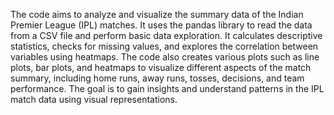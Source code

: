 The code aims to analyze and visualize the summary data of the Indian Premier League (IPL) matches. It uses the pandas library to read the data from a CSV file and perform basic data exploration. It calculates descriptive statistics, checks for missing values, and explores the correlation between variables using heatmaps. The code also creates various plots such as line plots, bar plots, and heatmaps to visualize different aspects of the match summary, including home runs, away runs, tosses, decisions, and team performance. The goal is to gain insights and understand patterns in the IPL match data using visual representations.